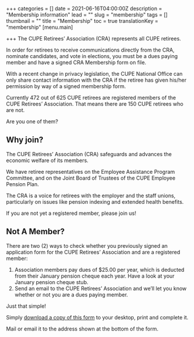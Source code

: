 +++
categories = []
date = 2021-06-16T04:00:00Z
description = "Membership information"
lead = ""
slug = "membership"
tags = []
thumbnail = ""
title = "Membership"
toc = true
translationKey = "membership"
[menu.main]

+++
The CUPE Retirees’ Association (CRA) represents all CUPE retirees.

In order for retirees to receive communications directly from the CRA, nominate candidates, and vote in elections, you must be a dues paying member and have a signed CRA Membership form on file.

With a recent change in privacy legislation, the CUPE National Office can only share contact information with the CRA if the retiree has given his/her permission by way of a signed membership form.  

Currently 472 out of 625 CUPE retirees are registered members of the CUPE Retirees’ Association.  That means there are 150 CUPE retirees who are not.

Are you one of them?


## Why join?


The CUPE Retirees’ Association (CRA) safeguards and advances the economic welfare of its members.

We have retiree representatives on the Employee Assistance Program Committee, and on the Joint Board of Trustees of the CUPE Employee Pension Plan.

The CRA is a voice for retirees with the employer and the staff unions, particularly on issues like pension indexing and extended health benefits.

If you are not yet a registered member, please join us!

## Not A Member?
 
There are two (2) ways to check whether you previously signed an application form for the CUPE Retirees’ Association and are a registered member:

1. Association members pay dues of $25.00 per year, which is deducted from their January pension cheque each year.  Have a look at your January pension cheque stub.
1. Send an email to the CUPE Retirees’ Association and we’ll let you know whether or not you are a dues paying member.

Just that simple!


Simply [download a copy of this form](/img/member-form-2019.pdf) to your desktop, print and complete it.

Mail or email it to the address shown at the bottom of the form.